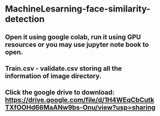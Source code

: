 # MachineLesarning-face-similarity-detection
## Open it using google colab, run it using GPU resources or you may use jupyter note book to open.
## Train.csv - validate.csv storing all the information of image directory. 
## Click the google drive to download: https://drive.google.com/file/d/1H4WEqCbCutkTXfOOHd66MaANw9bs-Onu/view?usp=sharing
